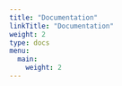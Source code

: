 ```yaml
---
title: "Documentation"
linkTitle: "Documentation"
weight: 2
type: docs
menu:
  main:
    weight: 2
---
```

